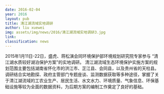 ```yaml
---
date: 2016-02-04
year: 2016
layout: pub
title: 清江湖流域实地调研
author: liu xuewei
img: assets/img/news/2016/清江湖流域实地调研3.jpg
link:
classification: news
---
```


 2015年1月11日-22日，盛虎、蒋松演会同环境保护部环境规划研究院专家参与 “清江湖水质较好湖泊保护方案”的实地调研。
 清江湖流域生态环境保护实施方案的规划范围主要包括湖南省怀化市的洪江市、芷江县、会同县，以及贵州省的天柱县。调研结合实地勘探、政府主管部门专题座谈、监测数据获取等多种途径，掌握了关于清江湖流域的工农业生产、居民生活、水文水力、环境质量、气象信息、环保基础设施等较为全面的数据资料，为后期方案的编制工作奠定了良好的基础。
